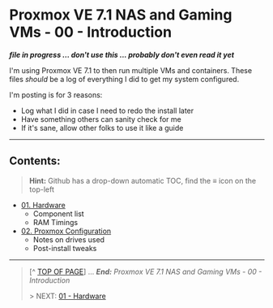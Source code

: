 # Proxmox VE 7.1 NAS and Gaming VMs - 00 - Introduction

***file in progress ... don't use this ... probably don't even read it yet***

I'm using Proxmox VE 7.1 to then run multiple VMs and containers. These files *should* be a log of everything I did to get my system configured. 

I'm posting is for 3 reasons:

* Log what I did in case I need to redo the install later
* Have something others can sanity check for me
* If it's sane, allow other folks to use it like a guide

---

## Contents:
> **Hint:** Github has a drop-down automatic TOC, find the **≡** icon on the top-left

* [01. Hardware](01.Hardware.md)
    + Component list
    + RAM Timings
* [02. Proxmox Configuration](02.ProxmoxConfig.md)
    + Notes on drives used
    + Post-install tweaks

---
> [^ [TOP OF PAGE](#user-content-proxmox-ve-71-nas-and-gaming-vms---00---introduction)] ... ***End:*** *Proxmox VE 7.1 NAS and Gaming VMs - 00 - Introduction*
> 
> \> NEXT: [01 - Hardware](01.Hardware.md)
